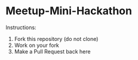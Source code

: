 # Meetup-Mini-Hackathon

Instructions:  

  1. Fork this repository (do not clone)
  2. Work on your fork
  3. Make a Pull Request back here
